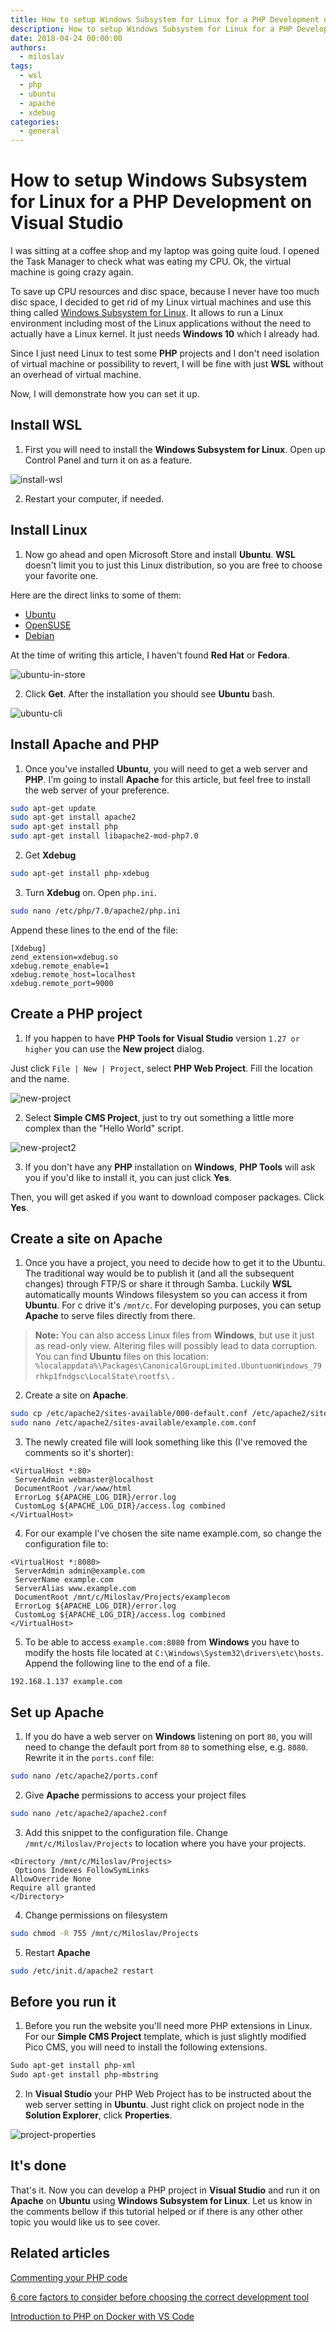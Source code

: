 ```yaml
---
title: How to setup Windows Subsystem for Linux for a PHP Development on Visual Studio
description: How to setup Windows Subsystem for Linux for a PHP Development on Visual Studio
date: 2018-04-24 00:00:00
authors:
  - miloslav
tags:
  - wsl
  - php
  - ubuntu
  - apache
  - xdebug
categories:
  - general
---
```


# How to setup Windows Subsystem for Linux for a PHP Development on Visual Studio

I was sitting at a coffee shop and my laptop was going quite loud. I opened the Task Manager to check what was eating my CPU. Ok, the virtual machine is going crazy again.

<!-- more -->

To save up CPU resources and disc space, because I never have too much disc space, I decided to get rid of my Linux virtual machines and use this thing called [Windows Subsystem for Linux](https://docs.microsoft.com/en-us/windows/wsl/about). It allows to run a Linux environment including most of the Linux applications without the need to actually have a Linux kernel. It just needs **Windows 10** which I already had.

Since I just need Linux to test some **PHP** projects and I don't need isolation of virtual machine or possibility to revert, I will be fine with just **WSL** without an overhead of virtual machine.

Now, I will demonstrate how you can set it up.

## Install WSL

1. First you will need to install the **Windows Subsystem for Linux**. Open up Control Panel and turn it on as a feature.

 ![install-wsl](imgs\install-wsl.png)

2. Restart your computer, if needed.

## Install Linux

1. Now go ahead and open Microsoft Store and install **Ubuntu**. **WSL** doesn't limit you to just this Linux distribution, so you are free to choose your favorite one.

 Here are the direct links to some of them:
  - [Ubuntu](https://www.microsoft.com/store/p/ubuntu/9nblggh4msv6)
  - [OpenSUSE](https://www.microsoft.com/store/apps/9njvjts82tjx)
  - [Debian](https://www.microsoft.com/store/apps/9MSVKQC78PK6)
 
 At the time of writing this article, I haven't found **Red Hat** or **Fedora**.

 ![ubuntu-in-store](imgs\ubuntu-in-store.png)

2. Click **Get**. After the installation you should see **Ubuntu** bash.

 ![ubuntu-cli](imgs\ubuntu-cli.png)

## Install Apache and PHP

1. Once you've installed **Ubuntu**, you will need to get a web server and **PHP**. I'm going to install **Apache** for this article, but feel free to install the web server of your preference.
 
 ```bash
 sudo apt-get update
 sudo apt-get install apache2
 sudo apt-get install php
 sudo apt-get install libapache2-mod-php7.0
 ```
 
2. Get **Xdebug**
 
 ```bash
 sudo apt-get install php-xdebug
 ```
 
3. Turn **Xdebug** on. Open `php.ini`.
 
 ```bash
 sudo nano /etc/php/7.0/apache2/php.ini
 ```
 
 Append these lines to the end of the file:
 
 ```
 [Xdebug]
 zend_extension=xdebug.so
 xdebug.remote_enable=1
 xdebug.remote_host=localhost
 xdebug.remote_port=9000
 ```

## Create a PHP project

1. If you happen to have **PHP Tools for Visual Studio** version `1.27 or higher` you can use the **New project** dialog.

 Just click `File | New | Project`, select **PHP Web Project**. Fill the location and the name.

 ![new-project](imgs\new-project.png)

2. Select **Simple CMS Project**, just to try out something a little more complex than the "Hello World" script.

 ![new-project2](imgs\new-project2.png)

 3. If you don't have any **PHP** installation on **Windows**, **PHP Tools** will ask you if you'd like to install it, you can just click **Yes**.

 Then, you will get asked if you want to download composer packages. Click **Yes**.

## Create a site on Apache

1. Once you have a project, you need to decide how to get it to the Ubuntu. The traditional way would be to publish it (and all the subsequent changes) through FTP/S or share it through Samba. Luckily **WSL** automatically mounts Windows filesystem so you can access it from **Ubuntu**. For c drive it's `/mnt/c`. For developing purposes, you can setup **Apache** to serve files directly from there.

 > **Note:** You can also access Linux files from **Windows**, but use it just as read-only view. Altering files will possibly lead to data corruption. You can find **Ubuntu** files on this location: `%localappdata%\Packages\CanonicalGroupLimited.UbuntuonWindows_79rhkp1fndgsc\LocalState\rootfs\` .

2. Create a site on **Apache**.

 ```bash
 sudo cp /etc/apache2/sites-available/000-default.conf /etc/apache2/sites-available/example.com.conf
 sudo nano /etc/apache2/sites-available/example.com.conf
 ```

3. The newly created file will look something like this (I've removed the comments so it's shorter):

 ```
 <VirtualHost *:80>
  ServerAdmin webmaster@localhost
  DocumentRoot /var/www/html
  ErrorLog ${APACHE_LOG_DIR}/error.log
  CustomLog ${APACHE_LOG_DIR}/access.log combined
 </VirtualHost>
 ```

4. For our example I've chosen the site name example.com, so change the configuration file to:
 
 ```
 <VirtualHost *:8080>
  ServerAdmin admin@example.com
  ServerName example.com
  ServerAlias www.example.com
  DocumentRoot /mnt/c/Miloslav/Projects/examplecom
  ErrorLog ${APACHE_LOG_DIR}/error.log
  CustomLog ${APACHE_LOG_DIR}/access.log combined
 </VirtualHost>
 ```
 
5. To be able to access `example.com:8080` from **Windows** you have to modify the hosts file located at `C:\Windows\System32\drivers\etc\hosts`. Append the following line to the end of a file.

 ```
 192.168.1.137 example.com
 ```

## Set up Apache

1. If you do have a web server on **Windows** listening on port `80`, you will need to change the default port from `80` to something else, e.g. `8080`. Rewrite it in the `ports.conf` file:
 
 ```bash
 sudo nano /etc/apache2/ports.conf
 ```

2. Give **Apache** permissions to access your project files
 
 ```bash
 sudo nano /etc/apache2/apache2.conf
 ```

3. Add this snippet to the configuration file. Change `/mnt/c/Miloslav/Projects` to location where you have your projects.
 
 ```
 <Directory /mnt/c/Miloslav/Projects>
  Options Indexes FollowSymLinks
 AllowOverride None
 Require all granted
 </Directory>
 ```

4. Change permissions on filesystem
 
 ```bash
 sudo chmod -R 755 /mnt/c/Miloslav/Projects
 ```
 
5. Restart **Apache**
 
 ```bash
 sudo /etc/init.d/apache2 restart
 ```

## Before you run it
 
1. Before you run the website you'll need more PHP extensions in Linux. For our **Simple CMS Project** template, which is just slightly modified Pico CMS, you will need to install the following extensions.
 
 ```bash
 Sudo apt-get install php-xml
 Sudo apt-get install php-mbstring
 ```

2. In **Visual Studio** your PHP Web Project has to be instructed about the web server setting in **Ubuntu**. Just right click on project node in the **Solution Explorer**, click **Properties**.

 ![project-properties](imgs\project-properties.png)

## It's done

That's it. Now you can develop a PHP project in **Visual Studio** and run it on **Apache** on **Ubuntu** using **Windows Subsystem for Linux**. Let us know in the comments bellow if this tutorial helped or if there is any other other topic you would like us to see cover.

## Related articles

[Commenting your PHP code](https://blog.devsense.com/commenting-your-php-code)

[6 core factors to consider before choosing the correct development tool](https://blog.devsense.com/2019/03/factors-to-consider-when-choosing-your-php-development-tool)

[Introduction to PHP on Docker with VS Code](https://blog.devsense.com/introduction-to-php-on-docker-with-visual-studio-code)

